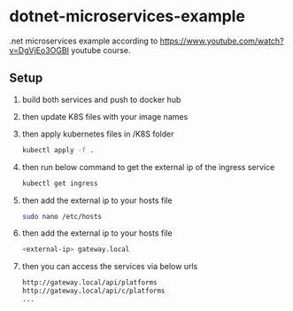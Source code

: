 # dotnet-microservices-example

.net microservices example according to https://www.youtube.com/watch?v=DgVjEo3OGBI youtube course.

## Setup

1. build both services and push to docker hub
2. then update K8S files with your image names
3. then apply kubernetes files in /K8S folder

   ```bash
   kubectl apply -f .
   ```

4. then run below command to get the external ip of the ingress service

   ```bash
   kubectl get ingress
   ```

5. then add the external ip to your hosts file

   ```bash
   sudo nano /etc/hosts
   ```

6. then add the external ip to your hosts file

   ```bash
   <external-ip> gateway.local
   ```

7. then you can access the services via below urls

   ```bash
   http://gateway.local/api/platforms
   http://gateway.local/api/c/platforms
   ...
   ```
